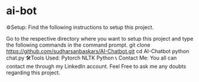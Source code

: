 # ai-bot

⚙Setup:
Find the following instructions to setup this project.

Go to the respective directory where you want to setup this project and type the following commands in the command prompt.
git clone https://github.com/sudharsanbaskars/AI-Chatbot.git
cd AI-Chatbot
python chat.py
🛠Tools Used:
Pytorch
NLTK
Python
📞 Contact Me:
You all can contact me through my LinkedIn account.
Feel Free to ask me any doubts regarding this project.
